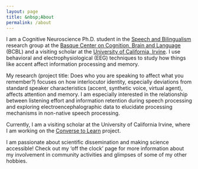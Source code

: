 ```yaml
---
layout: page
title: &nbsp;About
permalink: /about
---
```


I am a Cognitive Neuroscience Ph.D. student in the [Speech and Bilingualism](https://www.bcbl.eu/en/research/research-groups/speech-bilingualism) research group at the [Basque Center on Cognition, Brain and Language](https://www.bcbl.eu/en) (BCBL) and a visiting scholar at the [University of California, Irvine](https://uci.edu/). I use behavioral and electrophysiological (EEG) techniques to study how things like accent affect information processing and memory. 


My research (project title: Does who you are speaking to affect what you remember?) focuses on how interlocutor identity, especially deviations from standard speaker characteristics (accent, synthetic voice, virtual agent), affects attention and memory. I am especially interested in the relationship between listening effort and information retention during speech processing and exploring electroencephalographic data to elucidate processing mechanisms in non-native speech processing. 

Currently, I am a visiting scholar at the University of California Irvine, where I am working on the [Converse to Learn](https://www.conversetolearn.org) project. 

I am passionate about scientific dissemination and making science accessible! Check out my ‘off the clock’ page for more information about my involvement in community activities and glimpses of some of my other hobbies.

